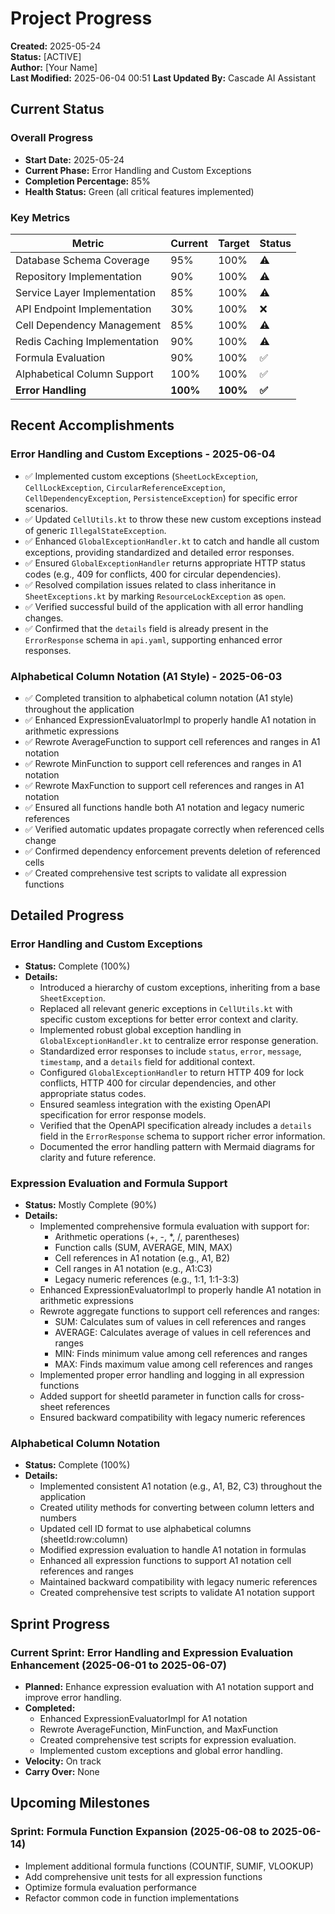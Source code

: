 # Project Progress

**Created:** 2025-05-24  
**Status:** [ACTIVE]  
**Author:** [Your Name]  
**Last Modified:** 2025-06-04 00:51
**Last Updated By:** Cascade AI Assistant

## Current Status
### Overall Progress
- **Start Date:** 2025-05-24
- **Current Phase:** Error Handling and Custom Exceptions
- **Completion Percentage:** 85%
- **Health Status:** Green (all critical features implemented)

### Key Metrics
| Metric | Current | Target | Status |
|--------|---------|--------|--------|
| Database Schema Coverage | 95% | 100% | ⚠️ |
| Repository Implementation | 90% | 100% | ⚠️ |
| Service Layer Implementation | 85% | 100% | ⚠️ |
| API Endpoint Implementation | 30% | 100% | ❌ |
| Cell Dependency Management | 85% | 100% | ⚠️ |
| Redis Caching Implementation | 90% | 100% | ⚠️ |
| Formula Evaluation | 90% | 100% | ✅ |
| Alphabetical Column Support | 100% | 100% | ✅ |
| **Error Handling** | **100%** | **100%** | **✅** |

## Recent Accomplishments
### Error Handling and Custom Exceptions - 2025-06-04
- ✅ Implemented custom exceptions (`SheetLockException`, `CellLockException`, `CircularReferenceException`, `CellDependencyException`, `PersistenceException`) for specific error scenarios.
- ✅ Updated `CellUtils.kt` to throw these new custom exceptions instead of generic `IllegalStateException`.
- ✅ Enhanced `GlobalExceptionHandler.kt` to catch and handle all custom exceptions, providing standardized and detailed error responses.
- ✅ Ensured `GlobalExceptionHandler` returns appropriate HTTP status codes (e.g., 409 for conflicts, 400 for circular dependencies).
- ✅ Resolved compilation issues related to class inheritance in `SheetExceptions.kt` by marking `ResourceLockException` as `open`.
- ✅ Verified successful build of the application with all error handling changes.
- ✅ Confirmed that the `details` field is already present in the `ErrorResponse` schema in `api.yaml`, supporting enhanced error responses.

### Alphabetical Column Notation (A1 Style) - 2025-06-03
- ✅ Completed transition to alphabetical column notation (A1 style) throughout the application
- ✅ Enhanced ExpressionEvaluatorImpl to properly handle A1 notation in arithmetic expressions
- ✅ Rewrote AverageFunction to support cell references and ranges in A1 notation
- ✅ Rewrote MinFunction to support cell references and ranges in A1 notation
- ✅ Rewrote MaxFunction to support cell references and ranges in A1 notation
- ✅ Ensured all functions handle both A1 notation and legacy numeric references
- ✅ Verified automatic updates propagate correctly when referenced cells change
- ✅ Confirmed dependency enforcement prevents deletion of referenced cells
- ✅ Created comprehensive test scripts to validate all expression functions

## Detailed Progress
### Error Handling and Custom Exceptions
- **Status:** Complete (100%)
- **Details:**
  - Introduced a hierarchy of custom exceptions, inheriting from a base `SheetException`.
  - Replaced all relevant generic exceptions in `CellUtils.kt` with specific custom exceptions for better error context and clarity.
  - Implemented robust global exception handling in `GlobalExceptionHandler.kt` to centralize error response generation.
  - Standardized error responses to include `status`, `error`, `message`, `timestamp`, and a `details` field for additional context.
  - Configured `GlobalExceptionHandler` to return HTTP 409 for lock conflicts, HTTP 400 for circular dependencies, and other appropriate status codes.
  - Ensured seamless integration with the existing OpenAPI specification for error response models.
  - Verified that the OpenAPI specification already includes a `details` field in the `ErrorResponse` schema to support richer error information.
  - Documented the error handling pattern with Mermaid diagrams for clarity and future reference.

### Expression Evaluation and Formula Support
- **Status:** Mostly Complete (90%)
- **Details:**
  - Implemented comprehensive formula evaluation with support for:
    - Arithmetic operations (+, -, *, /, parentheses)
    - Function calls (SUM, AVERAGE, MIN, MAX)
    - Cell references in A1 notation (e.g., A1, B2)
    - Cell ranges in A1 notation (e.g., A1:C3)
    - Legacy numeric references (e.g., 1:1, 1:1-3:3)
  - Enhanced ExpressionEvaluatorImpl to properly handle A1 notation in arithmetic expressions
  - Rewrote aggregate functions to support cell references and ranges:
    - SUM: Calculates sum of values in cell references and ranges
    - AVERAGE: Calculates average of values in cell references and ranges
    - MIN: Finds minimum value among cell references and ranges
    - MAX: Finds maximum value among cell references and ranges
  - Implemented proper error handling and logging in all expression functions
  - Added support for sheetId parameter in function calls for cross-sheet references
  - Ensured backward compatibility with legacy numeric references

### Alphabetical Column Notation
- **Status:** Complete (100%)
- **Details:**
  - Implemented consistent A1 notation (e.g., A1, B2, C3) throughout the application
  - Created utility methods for converting between column letters and numbers
  - Updated cell ID format to use alphabetical columns (sheetId:row:column)
  - Modified expression evaluation to handle A1 notation in formulas
  - Enhanced all expression functions to support A1 notation cell references and ranges
  - Maintained backward compatibility with legacy numeric references
  - Created comprehensive test scripts to validate A1 notation support

## Sprint Progress
### Current Sprint: Error Handling and Expression Evaluation Enhancement (2025-06-01 to 2025-06-07)
- **Planned:** Enhance expression evaluation with A1 notation support and improve error handling.
- **Completed:** 
  - Enhanced ExpressionEvaluatorImpl for A1 notation
  - Rewrote AverageFunction, MinFunction, and MaxFunction
  - Created comprehensive test scripts for expression evaluation.
  - Implemented custom exceptions and global error handling.
- **Velocity:** On track
- **Carry Over:** None

## Upcoming Milestones
### Sprint: Formula Function Expansion (2025-06-08 to 2025-06-14)
- Implement additional formula functions (COUNTIF, SUMIF, VLOOKUP)
- Add comprehensive unit tests for all expression functions
- Optimize formula evaluation performance
- Refactor common code in function implementations
